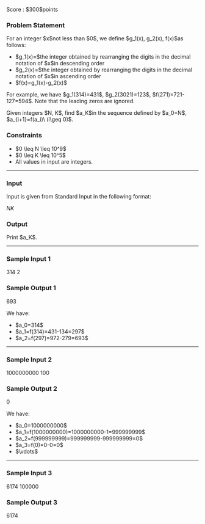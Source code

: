 
<div>

<span>

<span>

<p>
Score : $300$points
</p>

<div>

<section>

### **Problem Statement**

<p>
For an integer $x$not less than $0$, we define $g_1(x), g_2(x), f(x)$as follows:
</p>

<ul>

<li>
$g_1(x)=$the integer obtained by rearranging the digits in the decimal notation of $x$in descending order
</li>

<li>
$g_2(x)=$the integer obtained by rearranging the digits in the decimal notation of $x$in ascending order
</li>

<li>
$f(x)=g_1(x)-g_2(x)$
</li>

</ul>

<p>
For example, we have $g_1(314)=431$, $g_2(3021)=123$, $f(271)=721-127=594$. Note that the leading zeros are ignored.
</p>

<p>
Given integers $N, K$, find $a_K$in the sequence defined by $a_0=N$, $a_{i+1}=f(a_i)\  (i\geq 0)$.
</p>

</section>

</div>

<div>

<section>

### **Constraints**

<ul>

<li>
$0 \leq N \leq 10^9$
</li>

<li>
$0 \leq K \leq 10^5$
</li>

<li>
All values in input are integers.
</li>

</ul>

</section>

</div>

---

<div>

<div>

<section>

### **Input**

<p>
Input is given from Standard Input in the following format:
</p>

<div>

$N$$K$
</div>

</section>

</div>

<div>

<section>

### **Output**

<p>
Print $a_K$.
</p>

</section>

</div>

</div>

---

<div>

<section>

### **Sample Input 1**

<div>

314 2

</div>

</section>

</div>

<div>

<section>

### **Sample Output 1**

<div>

693

</div>

<p>
We have:
</p>

<ul>

<li>
$a_0=314$
</li>

<li>
$a_1=f(314)=431-134=297$
</li>

<li>
$a_2=f(297)=972-279=693$
</li>

</ul>

</section>

</div>

---

<div>

<section>

### **Sample Input 2**

<div>

1000000000 100

</div>

</section>

</div>

<div>

<section>

### **Sample Output 2**

<div>

0

</div>

<p>
We have:
</p>

<ul>

<li>
$a_0=1000000000$
</li>

<li>
$a_1=f(1000000000)=1000000000-1=999999999$
</li>

<li>
$a_2=f(999999999)=999999999-999999999=0$
</li>

<li>
$a_3=f(0)=0-0=0$
</li>

<li>
$\vdots$
</li>

</ul>

</section>

</div>

---

<div>

<section>

### **Sample Input 3**

<div>

6174 100000

</div>

</section>

</div>

<div>

<section>

### **Sample Output 3**

<div>

6174

</div>

</section>

</div>

</span>

</span>

</div>
